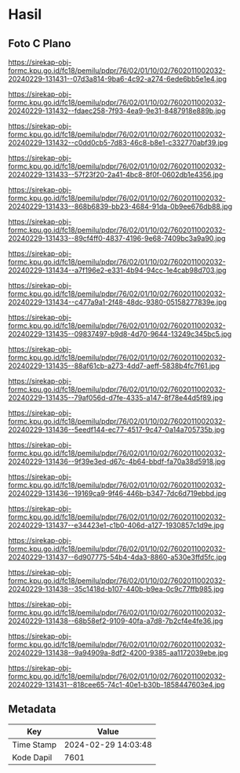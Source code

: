 # Hasil

## Foto C Plano

https://sirekap-obj-formc.kpu.go.id/fc18/pemilu/pdpr/76/02/01/10/02/7602011002032-20240229-131431--07d3a814-9ba6-4c92-a274-6ede6bb5e1e4.jpg

https://sirekap-obj-formc.kpu.go.id/fc18/pemilu/pdpr/76/02/01/10/02/7602011002032-20240229-131432--fdaec258-7f93-4ea9-9e31-8487918e889b.jpg

https://sirekap-obj-formc.kpu.go.id/fc18/pemilu/pdpr/76/02/01/10/02/7602011002032-20240229-131432--c0dd0cb5-7d83-46c8-b8e1-c332770abf39.jpg

https://sirekap-obj-formc.kpu.go.id/fc18/pemilu/pdpr/76/02/01/10/02/7602011002032-20240229-131433--57f23f20-2a41-4bc8-8f0f-0602db1e4356.jpg

https://sirekap-obj-formc.kpu.go.id/fc18/pemilu/pdpr/76/02/01/10/02/7602011002032-20240229-131433--868b6839-bb23-4684-91da-0b9ee676db88.jpg

https://sirekap-obj-formc.kpu.go.id/fc18/pemilu/pdpr/76/02/01/10/02/7602011002032-20240229-131433--89cf4ff0-4837-4196-9e68-7409bc3a9a90.jpg

https://sirekap-obj-formc.kpu.go.id/fc18/pemilu/pdpr/76/02/01/10/02/7602011002032-20240229-131434--a7f196e2-e331-4b94-94cc-1e4cab98d703.jpg

https://sirekap-obj-formc.kpu.go.id/fc18/pemilu/pdpr/76/02/01/10/02/7602011002032-20240229-131434--c477a9a1-2f48-48dc-9380-05158277839e.jpg

https://sirekap-obj-formc.kpu.go.id/fc18/pemilu/pdpr/76/02/01/10/02/7602011002032-20240229-131435--09837497-b9d8-4d70-9644-13249c345bc5.jpg

https://sirekap-obj-formc.kpu.go.id/fc18/pemilu/pdpr/76/02/01/10/02/7602011002032-20240229-131435--88af61cb-a273-4dd7-aeff-5838b4fc7f61.jpg

https://sirekap-obj-formc.kpu.go.id/fc18/pemilu/pdpr/76/02/01/10/02/7602011002032-20240229-131435--79af056d-d7fe-4335-a147-8f78e44d5f89.jpg

https://sirekap-obj-formc.kpu.go.id/fc18/pemilu/pdpr/76/02/01/10/02/7602011002032-20240229-131436--5eedf144-ec77-4517-9c47-0a14a705735b.jpg

https://sirekap-obj-formc.kpu.go.id/fc18/pemilu/pdpr/76/02/01/10/02/7602011002032-20240229-131436--9f39e3ed-d67c-4b64-bbdf-fa70a38d5918.jpg

https://sirekap-obj-formc.kpu.go.id/fc18/pemilu/pdpr/76/02/01/10/02/7602011002032-20240229-131436--19169ca9-9f46-446b-b347-7dc6d719ebbd.jpg

https://sirekap-obj-formc.kpu.go.id/fc18/pemilu/pdpr/76/02/01/10/02/7602011002032-20240229-131437--e34423e1-c1b0-406d-a127-1930857c1d9e.jpg

https://sirekap-obj-formc.kpu.go.id/fc18/pemilu/pdpr/76/02/01/10/02/7602011002032-20240229-131437--6d907775-54b4-4da3-8860-a530e3ffd5fc.jpg

https://sirekap-obj-formc.kpu.go.id/fc18/pemilu/pdpr/76/02/01/10/02/7602011002032-20240229-131438--35c1418d-b107-440b-b9ea-0c9c77ffb985.jpg

https://sirekap-obj-formc.kpu.go.id/fc18/pemilu/pdpr/76/02/01/10/02/7602011002032-20240229-131438--68b58ef2-9109-40fa-a7d8-7b2cf4e4fe36.jpg

https://sirekap-obj-formc.kpu.go.id/fc18/pemilu/pdpr/76/02/01/10/02/7602011002032-20240229-131438--9a94909a-8df2-4200-9385-aa1172039ebe.jpg

https://sirekap-obj-formc.kpu.go.id/fc18/pemilu/pdpr/76/02/01/10/02/7602011002032-20240229-131431--818cee65-74c1-40e1-b30b-1858447603e4.jpg


## Metadata

| Key        | Value               |
| ---------- | ------------------- |
| Time Stamp | 2024-02-29 14:03:48 |
| Kode Dapil | 7601                |



